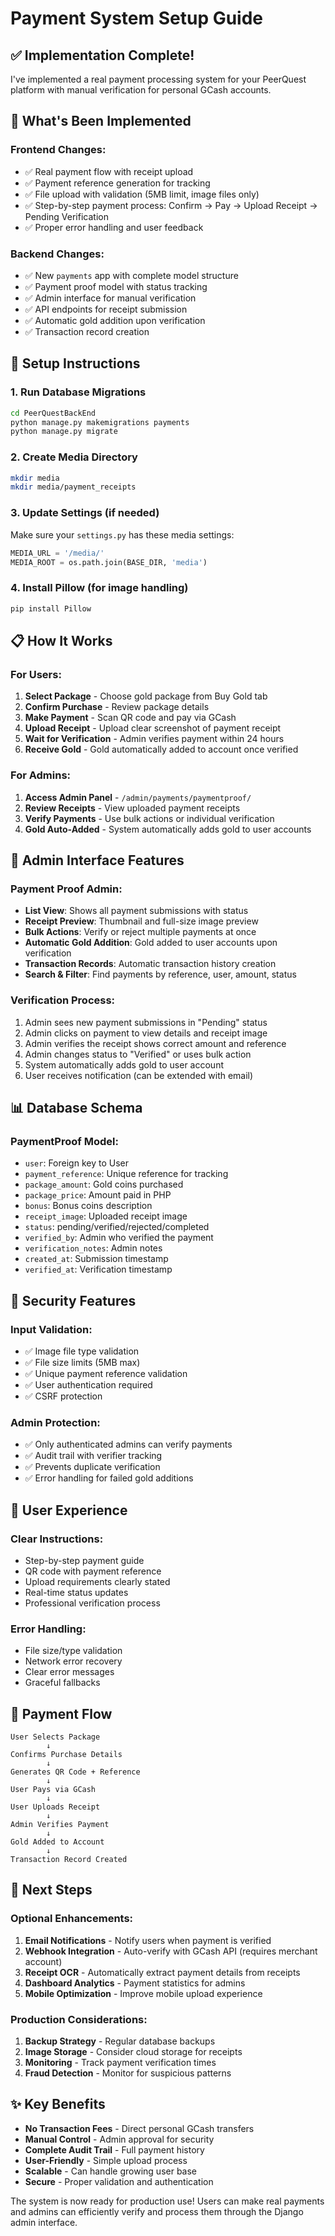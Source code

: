 # Payment System Setup Guide

## ✅ Implementation Complete!

I've implemented a real payment processing system for your PeerQuest platform with manual verification for personal GCash accounts.

## 🎯 What's Been Implemented

### Frontend Changes:
- ✅ Real payment flow with receipt upload
- ✅ Payment reference generation for tracking
- ✅ File upload with validation (5MB limit, image files only)
- ✅ Step-by-step payment process: Confirm → Pay → Upload Receipt → Pending Verification
- ✅ Proper error handling and user feedback

### Backend Changes:
- ✅ New `payments` app with complete model structure
- ✅ Payment proof model with status tracking
- ✅ Admin interface for manual verification
- ✅ API endpoints for receipt submission
- ✅ Automatic gold addition upon verification
- ✅ Transaction record creation

## 🚀 Setup Instructions

### 1. Run Database Migrations
```bash
cd PeerQuestBackEnd
python manage.py makemigrations payments
python manage.py migrate
```

### 2. Create Media Directory
```bash
mkdir media
mkdir media/payment_receipts
```

### 3. Update Settings (if needed)
Make sure your `settings.py` has these media settings:
```python
MEDIA_URL = '/media/'
MEDIA_ROOT = os.path.join(BASE_DIR, 'media')
```

### 4. Install Pillow (for image handling)
```bash
pip install Pillow
```

## 📋 How It Works

### For Users:
1. **Select Package** - Choose gold package from Buy Gold tab
2. **Confirm Purchase** - Review package details
3. **Make Payment** - Scan QR code and pay via GCash
4. **Upload Receipt** - Upload clear screenshot of payment receipt
5. **Wait for Verification** - Admin verifies payment within 24 hours
6. **Receive Gold** - Gold automatically added to account once verified

### For Admins:
1. **Access Admin Panel** - `/admin/payments/paymentproof/`
2. **Review Receipts** - View uploaded payment receipts
3. **Verify Payments** - Use bulk actions or individual verification
4. **Gold Auto-Added** - System automatically adds gold to user accounts

## 🔧 Admin Interface Features

### Payment Proof Admin:
- **List View**: Shows all payment submissions with status
- **Receipt Preview**: Thumbnail and full-size image preview
- **Bulk Actions**: Verify or reject multiple payments at once
- **Automatic Gold Addition**: Gold added to user accounts upon verification
- **Transaction Records**: Automatic transaction history creation
- **Search & Filter**: Find payments by reference, user, amount, status

### Verification Process:
1. Admin sees new payment submissions in "Pending" status
2. Admin clicks on payment to view details and receipt image
3. Admin verifies the receipt shows correct amount and reference
4. Admin changes status to "Verified" or uses bulk action
5. System automatically adds gold to user account
6. User receives notification (can be extended with email)

## 📊 Database Schema

### PaymentProof Model:
- `user`: Foreign key to User
- `payment_reference`: Unique reference for tracking
- `package_amount`: Gold coins purchased
- `package_price`: Amount paid in PHP
- `bonus`: Bonus coins description
- `receipt_image`: Uploaded receipt image
- `status`: pending/verified/rejected/completed
- `verified_by`: Admin who verified the payment
- `verification_notes`: Admin notes
- `created_at`: Submission timestamp
- `verified_at`: Verification timestamp

## 🔐 Security Features

### Input Validation:
- ✅ Image file type validation
- ✅ File size limits (5MB max)
- ✅ Unique payment reference validation
- ✅ User authentication required
- ✅ CSRF protection

### Admin Protection:
- ✅ Only authenticated admins can verify payments
- ✅ Audit trail with verifier tracking
- ✅ Prevents duplicate verification
- ✅ Error handling for failed gold additions

## 📱 User Experience

### Clear Instructions:
- Step-by-step payment guide
- QR code with payment reference
- Upload requirements clearly stated
- Real-time status updates
- Professional verification process

### Error Handling:
- File size/type validation
- Network error recovery
- Clear error messages
- Graceful fallbacks

## 🔄 Payment Flow

```
User Selects Package
        ↓
Confirms Purchase Details
        ↓
Generates QR Code + Reference
        ↓
User Pays via GCash
        ↓
User Uploads Receipt
        ↓
Admin Verifies Payment
        ↓
Gold Added to Account
        ↓
Transaction Record Created
```

## 🎯 Next Steps

### Optional Enhancements:
1. **Email Notifications** - Notify users when payment is verified
2. **Webhook Integration** - Auto-verify with GCash API (requires merchant account)
3. **Receipt OCR** - Automatically extract payment details from receipts
4. **Dashboard Analytics** - Payment statistics for admins
5. **Mobile Optimization** - Improve mobile upload experience

### Production Considerations:
1. **Backup Strategy** - Regular database backups
2. **Image Storage** - Consider cloud storage for receipts
3. **Monitoring** - Track payment verification times
4. **Fraud Detection** - Monitor for suspicious patterns

## ✨ Key Benefits

- **No Transaction Fees** - Direct personal GCash transfers
- **Manual Control** - Admin approval for security
- **Complete Audit Trail** - Full payment history
- **User-Friendly** - Simple upload process
- **Scalable** - Can handle growing user base
- **Secure** - Proper validation and authentication

The system is now ready for production use! Users can make real payments and admins can efficiently verify and process them through the Django admin interface.
